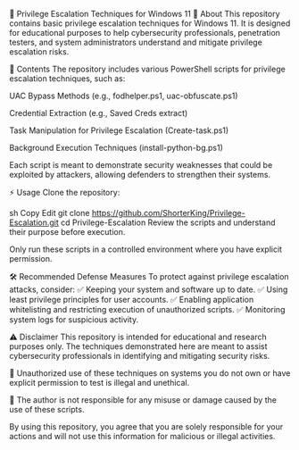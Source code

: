 🔑 Privilege Escalation Techniques for Windows 11
📌 About
This repository contains basic privilege escalation techniques for Windows 11. It is designed for educational purposes to help cybersecurity professionals, penetration testers, and system administrators understand and mitigate privilege escalation risks.

📂 Contents
The repository includes various PowerShell scripts for privilege escalation techniques, such as:

UAC Bypass Methods (e.g., fodhelper.ps1, uac-obfuscate.ps1)

Credential Extraction (e.g., Saved Creds extract)

Task Manipulation for Privilege Escalation (Create-task.ps1)

Background Execution Techniques (install-python-bg.ps1)

Each script is meant to demonstrate security weaknesses that could be exploited by attackers, allowing defenders to strengthen their systems.

⚡ Usage
Clone the repository:

sh
Copy
Edit
git clone https://github.com/ShorterKing/Privilege-Escalation.git
cd Privilege-Escalation
Review the scripts and understand their purpose before execution.

Only run these scripts in a controlled environment where you have explicit permission.

🛠️ Recommended Defense Measures
To protect against privilege escalation attacks, consider:
✅ Keeping your system and software up to date.
✅ Using least privilege principles for user accounts.
✅ Enabling application whitelisting and restricting execution of unauthorized scripts.
✅ Monitoring system logs for suspicious activity.

⚠️ Disclaimer
This repository is intended for educational and research purposes only. The techniques demonstrated here are meant to assist cybersecurity professionals in identifying and mitigating security risks.

🔴 Unauthorized use of these techniques on systems you do not own or have explicit permission to test is illegal and unethical.

🔴 The author is not responsible for any misuse or damage caused by the use of these scripts.

By using this repository, you agree that you are solely responsible for your actions and will not use this information for malicious or illegal activities.
